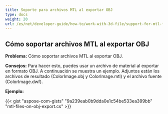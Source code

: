 ```yaml
---
title: Soporte para archivos MTL al exportar OBJ
type: docs
weight: 20
url: /es/net/developer-guide/how-to/work-with-3d-file/support-for-mtl-files-on-obj-export/
---
```



## **Cómo soportar archivos MTL al exportar OBJ**

**Problema:** Cómo soportar archivos MTL al exportar OBJ.

**Consejos:** Para hacer esto, puedes usar un archivo de material al exportar en formato OBJ. A continuación se muestra un ejemplo. Adjuntos están los archivos de resultado (ColorImage.obj y ColorImage.mtl) y el archivo fuente (ColorImage.dwf).

**Ejemplo:**

{{< gist "aspose-com-gists" "9a239eab0b9dda0e1c54be533ea399bb" "mtl-files-on-obj-export.cs" >}}

